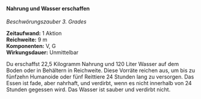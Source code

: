 #### Nahrung und Wasser erschaffen
<!-- markdownlint-disable link-image-reference-definitions -->
<!-- spell-checker:words added amount avoids casting concentration damage different duration emphasis ends english false formula hour halves hours kommagetrennt mechanics minutes reaction ritual same saving school somatic special spell throw true wording wotc -->
<!-- spell-checker:words food -->
[_metadata_:spell_name]:- "Nahrung und Wasser erschaffen"
[_metadata_:spell_name_english]:- "Create Food and Water"
[_metadata_:spell_school]:- "Beschwörungszauber"
[_metadata_:spell_level]:- "3"
[_metadata_:casting_time_amount]:- "1"
<!-- "action", "bonus action", "reaction", "minute", "minutes", "hour", "hours" -->
[_metadata_:casting_time_unit]:- "Aktion"
<!-- "true" oder "false" -->
[_metadata_:ritual]:- "false"
[_metadata_:range]:- "9 m"
<!-- "true" oder "false" -->
[_metadata_:components_verbal]:- "true"
<!-- "true" oder "false" -->
[_metadata_:components_somatic]:- "true"
<!-- "true" oder "false" -->
[_metadata_:components_material]:- "false"
<!-- "true" oder "false" -->
[_metadata_:concentration]:- "false"
[_metadata_:duration]:- "Unmittelbar"
[_metadata_:compared_to_wotc_srd_5.1]:- "mechanics_same_wording_same"
<!-- "mechanics_same_wording_different", "mechanics_different_wording_different" oder "added" -->
[_metadata_:compared_to_a5e_srd]:- "???"
<!-- markdownlint-disable-next-line no-emphasis-as-heading -->
_Beschwörungszauber 3. Grades_

**Zeitaufwand:** 1 Aktion \
**Reichweite:** 9 m \
**Komponenten:** V, G \
**Wirkungsdauer:** Unmittelbar

Du erschaffst 22,5 Kilogramm Nahrung und 120 Liter Wasser auf dem Boden oder in Behältern in Reichweite.
Diese Vorräte reichen aus, um bis zu fünfzehn Humanoide oder fünf Reittiere 24 Stunden lang zu versorgen.
Das Essen ist fade, aber nahrhaft, und verdirbt, wenn es nicht innerhalb von 24 Stunden gegessen wird.
Das Wasser ist sauber und verdirbt nicht.
